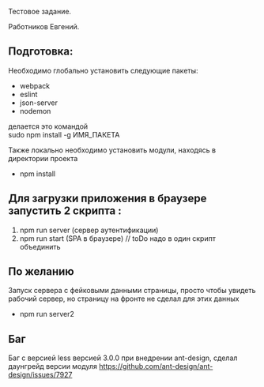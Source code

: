 Тестовое задание.

Работников Евгений.

## Подготовка:
Необходимо глобально установить следующие пакеты: 
- webpack
- eslint
- json-server
- nodemon

делается это командой  
sudo npm install -g ИМЯ_ПАКЕТА

Также локально необходимо установить модули, находясь в директории проекта
- npm install 

## Для загрузки приложения в браузере  запустить 2 скрипта :
1) npm run server  (сервер аутентификации)
2) npm run start   (SPA в браузере)
// toDo  надо в один скрипт объединить

## По желанию
Запуск сервера с фейковыми данными страницы, просто чтобы увидеть рабочий сервер, но страницу на фронте не сделал для этих данных
- npm run server2


## Баг
Баг с версией less версией 3.0.0 при внедрении ant-design, сделал даунгрейд версии модуля
https://github.com/ant-design/ant-design/issues/7927